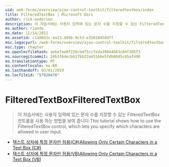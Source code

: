 ```yaml
---
uid: web-forms/overview/ajax-control-toolkit/filteredtextbox/index
title: FilteredTextBox | Microsoft Docs
author: rick-anderson
description: 이 자습서에는 사용자 입력에 있는 문자 수를 지정할 수 있는 FilteredTextBox 컨트롤을 사용 하는 방법을 보여 줍니다.
ms.author: riande
ms.date: 11/14/2011
ms.assetid: c1a80d2c-4a13-499b-9c53-e3561845dd7f
msc.legacyurl: /web-forms/overview/ajax-control-toolkit/filteredtextbox
msc.type: chapter
ms.openlocfilehash: aebe7ae0f226cb4f5cc7eda39044683c84f305f3
ms.sourcegitcommit: 24b1f6decbb17bb22a45166e5fdb0845c65af498
ms.translationtype: MT
ms.contentlocale: ko-KR
ms.lasthandoff: 03/01/2019
ms.locfileid: "57020470"
---
```

<a name="filteredtextbox"></a><span data-ttu-id="01352-103">FilteredTextBox</span><span class="sxs-lookup"><span data-stu-id="01352-103">FilteredTextBox</span></span>
====================
> <span data-ttu-id="01352-104">이 자습서에는 사용자 입력에 있는 문자 수를 지정할 수 있는 FilteredTextBox 컨트롤을 사용 하는 방법을 보여 줍니다.</span><span class="sxs-lookup"><span data-stu-id="01352-104">This tutorial shows how to use the FilteredTextBox control, which lets you specify which characters are allowed in user input.</span></span>


- [<span data-ttu-id="01352-105">텍스트 상자에 특정 문자만 허용(C#)</span><span class="sxs-lookup"><span data-stu-id="01352-105">Allowing Only Certain Characters in a Text Box (C#)</span></span>](allowing-only-certain-characters-in-a-text-box-cs.md)
- [<span data-ttu-id="01352-106">텍스트 상자에 특정 문자만 허용(VB)</span><span class="sxs-lookup"><span data-stu-id="01352-106">Allowing Only Certain Characters in a Text Box (VB)</span></span>](allowing-only-certain-characters-in-a-text-box-vb.md)
